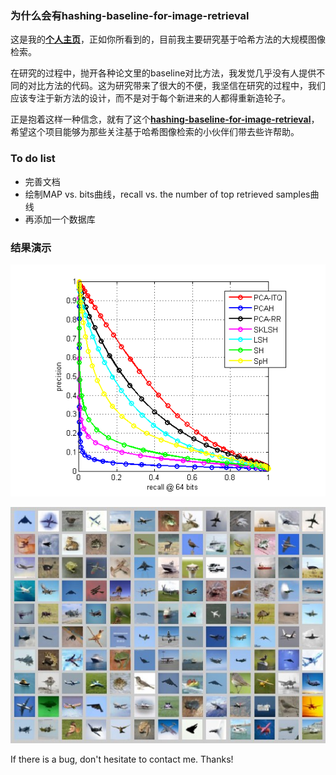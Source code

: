 ### 为什么会有hashing-baseline-for-image-retrieval

这是我的[**个人主页**](http://willard-yuan.github.io/)，正如你所看到的，目前我主要研究基于哈希方法的大规模图像检索。

在研究的过程中，抛开各种论文里的baseline对比方法，我发觉几乎没有人提供不同的对比方法的代码。这为研究带来了很大的不便，我坚信在研究的过程中，我们应该专注于新方法的设计，而不是对于每个新进来的人都得重新造轮子。

正是抱着这样一种信念，就有了这个[**hashing-baseline-for-image-retrieval**](https://github.com/willard-yuan/hashing-baseline-for-image-retrieval)，希望这个项目能够为那些关注基于哈希图像检索的小伙伴们带去些许帮助。

### To do list

- 完善文档
- 绘制MAP vs. bits曲线，recall vs. the number of top retrieved samples曲线
- 再添加一个数据库

### 结果演示

![image](./plot-result/pr-64bits.png)

![image](./QueryAirplaneResult.jpg)

If there is a bug, don't hesitate to contact me. Thanks!
